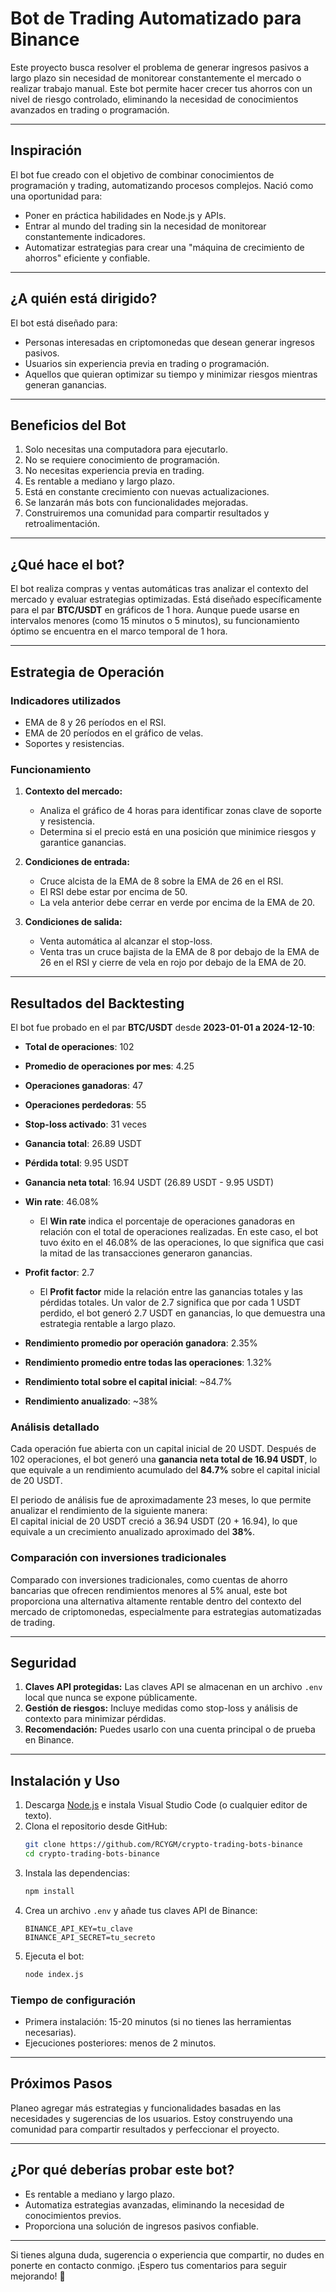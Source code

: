 # **Bot de Trading Automatizado para Binance**

Este proyecto busca resolver el problema de generar ingresos pasivos a largo plazo sin necesidad de monitorear constantemente el mercado o realizar trabajo manual. Este bot permite hacer crecer tus ahorros con un nivel de riesgo controlado, eliminando la necesidad de conocimientos avanzados en trading o programación.

---

## **Inspiración**

El bot fue creado con el objetivo de combinar conocimientos de programación y trading, automatizando procesos complejos. Nació como una oportunidad para:

- Poner en práctica habilidades en Node.js y APIs.
- Entrar al mundo del trading sin la necesidad de monitorear constantemente indicadores.
- Automatizar estrategias para crear una "máquina de crecimiento de ahorros" eficiente y confiable.

---

## **¿A quién está dirigido?**

El bot está diseñado para:

- Personas interesadas en criptomonedas que desean generar ingresos pasivos.
- Usuarios sin experiencia previa en trading o programación.
- Aquellos que quieran optimizar su tiempo y minimizar riesgos mientras generan ganancias.

---

## **Beneficios del Bot**

1. Solo necesitas una computadora para ejecutarlo.
2. No se requiere conocimiento de programación.
3. No necesitas experiencia previa en trading.
4. Es rentable a mediano y largo plazo.
5. Está en constante crecimiento con nuevas actualizaciones.
6. Se lanzarán más bots con funcionalidades mejoradas.
7. Construiremos una comunidad para compartir resultados y retroalimentación.

---

## **¿Qué hace el bot?**

El bot realiza compras y ventas automáticas tras analizar el contexto del mercado y evaluar estrategias optimizadas. Está diseñado específicamente para el par **BTC/USDT** en gráficos de 1 hora. Aunque puede usarse en intervalos menores (como 15 minutos o 5 minutos), su funcionamiento óptimo se encuentra en el marco temporal de 1 hora.

---

## **Estrategia de Operación**

### **Indicadores utilizados**

- EMA de 8 y 26 períodos en el RSI.
- EMA de 20 períodos en el gráfico de velas.
- Soportes y resistencias.

### **Funcionamiento**

1. **Contexto del mercado:**

   - Analiza el gráfico de 4 horas para identificar zonas clave de soporte y resistencia.
   - Determina si el precio está en una posición que minimice riesgos y garantice ganancias.

2. **Condiciones de entrada:**

   - Cruce alcista de la EMA de 8 sobre la EMA de 26 en el RSI.
   - El RSI debe estar por encima de 50.
   - La vela anterior debe cerrar en verde por encima de la EMA de 20.

3. **Condiciones de salida:**
   - Venta automática al alcanzar el stop-loss.
   - Venta tras un cruce bajista de la EMA de 8 por debajo de la EMA de 26 en el RSI y cierre de vela en rojo por debajo de la EMA de 20.

---

## **Resultados del Backtesting**

El bot fue probado en el par **BTC/USDT** desde **2023-01-01 a 2024-12-10**:

- **Total de operaciones**: 102
- **Promedio de operaciones por mes**: 4.25
- **Operaciones ganadoras**: 47
- **Operaciones perdedoras**: 55
- **Stop-loss activado**: 31 veces
- **Ganancia total**: 26.89 USDT
- **Pérdida total**: 9.95 USDT
- **Ganancia neta total**: 16.94 USDT (26.89 USDT - 9.95 USDT)
- **Win rate**: 46.08%
  - El **Win rate** indica el porcentaje de operaciones ganadoras en relación con el total de operaciones realizadas. En este caso, el bot tuvo éxito en el 46.08% de las operaciones, lo que significa que casi la mitad de las transacciones generaron ganancias.
- **Profit factor**: 2.7

  - El **Profit factor** mide la relación entre las ganancias totales y las pérdidas totales. Un valor de 2.7 significa que por cada 1 USDT perdido, el bot generó 2.7 USDT en ganancias, lo que demuestra una estrategia rentable a largo plazo.

- **Rendimiento promedio por operación ganadora**: 2.35%
- **Rendimiento promedio entre todas las operaciones**: 1.32%
- **Rendimiento total sobre el capital inicial**: ~84.7%
- **Rendimiento anualizado**: ~38%

### **Análisis detallado**

Cada operación fue abierta con un capital inicial de 20 USDT. Después de 102 operaciones, el bot generó una **ganancia neta total de 16.94 USDT**, lo que equivale a un rendimiento acumulado del **84.7%** sobre el capital inicial de 20 USDT.

El periodo de análisis fue de aproximadamente 23 meses, lo que permite anualizar el rendimiento de la siguiente manera:  
El capital inicial de 20 USDT creció a 36.94 USDT (20 + 16.94), lo que equivale a un crecimiento anualizado aproximado del **38%**.

### **Comparación con inversiones tradicionales**

Comparado con inversiones tradicionales, como cuentas de ahorro bancarias que ofrecen rendimientos menores al 5% anual, este bot proporciona una alternativa altamente rentable dentro del contexto del mercado de criptomonedas, especialmente para estrategias automatizadas de trading.

---

## **Seguridad**

1. **Claves API protegidas:** Las claves API se almacenan en un archivo `.env` local que nunca se expone públicamente.
2. **Gestión de riesgos:** Incluye medidas como stop-loss y análisis de contexto para minimizar pérdidas.
3. **Recomendación:** Puedes usarlo con una cuenta principal o de prueba en Binance.

---

## **Instalación y Uso**

1. Descarga [Node.js](https://nodejs.org) e instala Visual Studio Code (o cualquier editor de texto).
2. Clona el repositorio desde GitHub:
   ```bash
   git clone https://github.com/RCYGM/crypto-trading-bots-binance
   cd crypto-trading-bots-binance
   ```
3. Instala las dependencias:
   ```bash
   npm install
   ```
4. Crea un archivo `.env` y añade tus claves API de Binance:
   ```plaintext
   BINANCE_API_KEY=tu_clave
   BINANCE_API_SECRET=tu_secreto
   ```
5. Ejecuta el bot:
   ```bash
   node index.js
   ```

### **Tiempo de configuración**

- Primera instalación: 15-20 minutos (si no tienes las herramientas necesarias).
- Ejecuciones posteriores: menos de 2 minutos.

---

## **Próximos Pasos**

Planeo agregar más estrategias y funcionalidades basadas en las necesidades y sugerencias de los usuarios. Estoy construyendo una comunidad para compartir resultados y perfeccionar el proyecto.

---

## **¿Por qué deberías probar este bot?**

- Es rentable a mediano y largo plazo.
- Automatiza estrategias avanzadas, eliminando la necesidad de conocimientos previos.
- Proporciona una solución de ingresos pasivos confiable.

---

Si tienes alguna duda, sugerencia o experiencia que compartir, no dudes en ponerte en contacto conmigo. ¡Espero tus comentarios para seguir mejorando! 🚀
